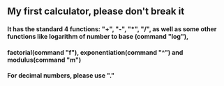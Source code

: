 ## My first calculator, please don't break it
#### It has the standard 4 functions: "+", "-", "*", "/", as well as some other functions like logarithm of number to base (command "log"), 
#### factorial(command "f"), exponentiation(command "^") and modulus(command "m")
#### For decimal numbers, please use "."
